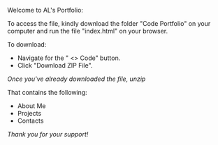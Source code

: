 Welcome to AL's Portfolio:

To access the file, kindly download the folder "Code Portfolio" on your computer and run the file "index.html" on your browser.

To download:
- Navigate for the " <> Code" button. 
- Click "Download ZIP File". 

*Once you've already downloaded the file, unzip*

That contains the following:
- About Me
- Projects
- Contacts

*Thank you for your support!*

